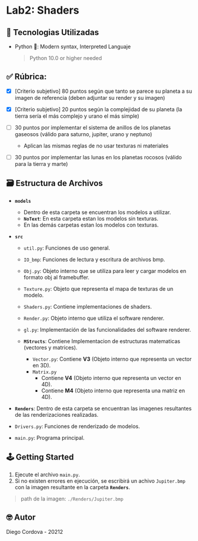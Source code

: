 # Lab2: Shaders

## 📡 Tecnologias Utilizadas
- Python 🐍: Modern syntax, Interpreted Languaje
  > Python 10.0 or higher needed

## ✅ Rúbrica:


  - [x] [Criterio subjetivo] 80 puntos según que tanto se parece su planeta a su imagen de referencia (deben adjuntar su render y su imagen)
  - [x] [Criterio subjetivo] 20 puntos según la complejidad de su planeta (la tierra sería el más complejo y urano el más simple)
  - [ ] 30 puntos por implementar el sistema de anillos de los planetas gaseosos (válido para saturno, jupiter, urano y neptuno)
    - Aplican las mismas reglas de no usar texturas ni materiales
  - [ ] 30 puntos por implementar las lunas en los planetas rocosos (válido para la tierra y marte)


## 🗃️ Estructura de Archivos

- **`models`**

  - Dentro de esta carpeta se encuentran los modelos a utilizar.
  - **`NoText`**: En esta carpeta estan los modelos sin texturas.
  - En las demás carpetas estan los modelos con texturas.

- **`src`**

  - `util.py`: Funciones de uso general.
  - `IO_bmp`: Funciones de lectura y escritura de archivos bmp.
  - `Obj.py`: Objeto interno que se utiliza para leer y cargar modelos en formato obj al framebuffer.
  - `Texture.py`: Objeto que representa el mapa de texturas de un modelo.
  - `Shaders.py`: Contiene implementaciones de shaders.
  - `Render.py`: Objeto interno que utiliza el software renderer.
  - `gl.py`: Implementación de las funcionalidades del software renderer.

  - **`MStructs`**: Contiene Implementacion de estructuras matematicas (vectores y matrices).
    - `Vector.py`: Contiene **V3** (Objeto interno que representa un vector en 3D).
    - `Matrix.py`
      * Contiene **V4** (Objeto interno que representa un vector en 4D).
      * Contiene **M4** (Objeto interno que representa una matriz en 4D).

- **`Renders`**: Dentro de esta carpeta se encuentran las imagenes resultantes de las renderizaciones realizadas.

- `Drivers.py`: Funciones de renderizado de modelos.
- `main.py`: Programa principal.

## 🕹️ Getting Started

1. Ejecute el archivo `main.py`.
2. Si no existen errores en ejecución, se escribirá un achivo `Jupiter.bmp` con la imagen resultante en la carpeta **`Renders`**.
  > path de la imagen: `./Renders/Jupiter.bmp`

## 🤓 Autor

Diego Cordova - 20212
